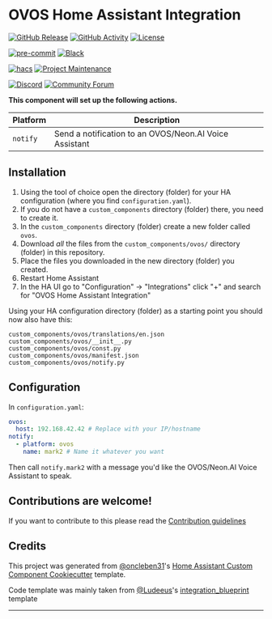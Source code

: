 # OVOS Home Assistant Integration

[![GitHub Release][releases-shield]][releases]
[![GitHub Activity][commits-shield]][commits]
[![License][license-shield]](LICENSE)

[![pre-commit][pre-commit-shield]][pre-commit]
[![Black][black-shield]][black]

[![hacs][hacsbadge]][hacs]
[![Project Maintenance][maintenance-shield]][user_profile]

[![Discord][discord-shield]][discord]
[![Community Forum][forum-shield]][forum]

**This component will set up the following actions.**

| Platform | Description                                            |
| -------- | ------------------------------------------------------ |
| `notify` | Send a notification to an OVOS/Neon.AI Voice Assistant |

## Installation

1. Using the tool of choice open the directory (folder) for your HA configuration (where you find `configuration.yaml`).
2. If you do not have a `custom_components` directory (folder) there, you need to create it.
3. In the `custom_components` directory (folder) create a new folder called `ovos`.
4. Download _all_ the files from the `custom_components/ovos/` directory (folder) in this repository.
5. Place the files you downloaded in the new directory (folder) you created.
6. Restart Home Assistant
7. In the HA UI go to "Configuration" -> "Integrations" click "+" and search for "OVOS Home Assistant Integration"

Using your HA configuration directory (folder) as a starting point you should now also have this:

```text
custom_components/ovos/translations/en.json
custom_components/ovos/__init__.py
custom_components/ovos/const.py
custom_components/ovos/manifest.json
custom_components/ovos/notify.py
```

## Configuration

In `configuration.yaml`:

```yaml
ovos:
  host: 192.168.42.42 # Replace with your IP/hostname
notify:
  - platform: ovos
    name: mark2 # Name it whatever you want
```

Then call `notify.mark2` with a message you'd like the OVOS/Neon.AI Voice Assistant to speak.

## Contributions are welcome!

If you want to contribute to this please read the [Contribution guidelines](CONTRIBUTING.md)

## Credits

This project was generated from [@oncleben31](https://github.com/oncleben31)'s [Home Assistant Custom Component Cookiecutter](https://github.com/oncleben31/cookiecutter-homeassistant-custom-component) template.

Code template was mainly taken from [@Ludeeus](https://github.com/ludeeus)'s [integration_blueprint][integration_blueprint] template

---

[integration_blueprint]: https://github.com/custom-components/integration_blueprint
[black]: https://github.com/psf/black
[black-shield]: https://img.shields.io/badge/code%20style-black-000000.svg?style=for-the-badge
[commits-shield]: https://img.shields.io/github/commit-activity/y/mikejgray/ovos-home-assistant-integration.svg?style=for-the-badge
[commits]: https://github.com/mikejgray/ovos-home-assistant-integration/commits/main
[hacs]: https://hacs.xyz
[hacsbadge]: https://img.shields.io/badge/HACS-Custom-orange.svg?style=for-the-badge
[discord]: https://discord.gg/Qa5fW2R
[discord-shield]: https://img.shields.io/discord/330944238910963714.svg?style=for-the-badge
[forum-shield]: https://img.shields.io/badge/community-forum-brightgreen.svg?style=for-the-badge
[forum]: https://community.home-assistant.io/
[license-shield]: https://img.shields.io/github/license/mikejgray/ovos-home-assistant-integration.svg?style=for-the-badge
[maintenance-shield]: https://img.shields.io/badge/maintainer-%40mikejgray-blue.svg?style=for-the-badge
[pre-commit]: https://github.com/pre-commit/pre-commit
[pre-commit-shield]: https://img.shields.io/badge/pre--commit-enabled-brightgreen?style=for-the-badge
[releases-shield]: https://img.shields.io/github/release/mikejgray/ovos-home-assistant-integration.svg?style=for-the-badge
[releases]: https://github.com/mikejgray/ovos-home-assistant-integration/releases
[user_profile]: https://github.com/mikejgray
